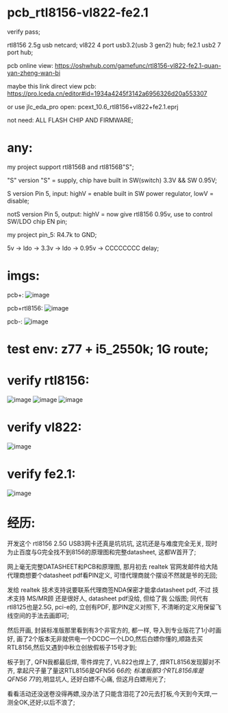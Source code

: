 # pcb_rtl8156-vl822-fe2.1

verify pass;

rtl8156 2.5g usb netcard;
vl822 4 port usb3.2(usb 3 gen2) hub;
fe2.1 usb2 7 port hub;

pcb online view: https://oshwhub.com/gamefunc/rtl8156-vl822-fe2.1-quan-yan-zheng-wan-bi

maybe this link direct view pcb: https://pro.lceda.cn/editor#id=1934a4245f3142a6956326d20a553307

or use jlc_eda_pro open: pcext_10.6_rtl8156+vl822+fe2.1.eprj

not need: ALL FLASH CHIP AND FIRMWARE; 



# any:
my project support rtl8156B and rtl8156B"S";

"S" version "S" = supply, chip have built in SW(switch) 3.3V && SW 0.95V;

S version Pin 5, input: highV = enable built in SW power regulator, lowV = disable;

notS version Pin 5, output: highV = now give rtl8156 0.95v, use to control SW/LDO chip EN pin;

my project pin_5: R4.7k to GND;

5v -> ldo -> 3.3v -> ldo -> 0.95v -> CCCCCCCC delay;




# imgs:
pcb+:
![image](https://raw.githubusercontent.com/gamefunc/pcb_rtl8156-vl822-fe2.1/main/imgs/pbc%2B.jpg)

pcb+rtl8156:
![image](https://raw.githubusercontent.com/gamefunc/pcb_rtl8156-vl822-fe2.1/main/imgs/pbc%2Brtl8156.jpg)

pcb-:
![image](https://raw.githubusercontent.com/gamefunc/pcb_rtl8156-vl822-fe2.1/main/imgs/pcb-.jpg)


# test env: z77 + i5_2550k; 1G route;

# verify rtl8156:
![image](https://raw.githubusercontent.com/gamefunc/pcb_rtl8156-vl822-fe2.1/main/imgs/rtl8156_verify_0.jpg)
![image](https://raw.githubusercontent.com/gamefunc/pcb_rtl8156-vl822-fe2.1/main/imgs/rtl8156_verify_1.jpg)
![image](https://raw.githubusercontent.com/gamefunc/pcb_rtl8156-vl822-fe2.1/main/imgs/rtl8156_verify_2.jpg)

# verify vl822:
![image](https://raw.githubusercontent.com/gamefunc/pcb_rtl8156-vl822-fe2.1/main/imgs/vl822_verify_v2.jpg)

# verify fe2.1:
![image](https://raw.githubusercontent.com/gamefunc/pcb_rtl8156-vl822-fe2.1/main/imgs/fe2.1_verify.jpg)


# 经历:
开发这个 rtl8156 2.5G USB3网卡还真是坑坑坑, 这坑还是与难度完全无关, 现时为止百度与G完全找不到8156的原理图和完整datasheet, 这都W首开了;

网上毫无完整DATASHEET和PCB和原理图, 那月初去 realtek 官网发邮件给大陆代理商想要个datasheet pdf看PIN定义, 可惜代理商就个摆设不然就是爷的无回;

发给 realtek 技术支持说要联系代理商签NDA保密才能拿datasheet pdf, 
不过 技术支持 MS/MR顾 还是很好人, datasheet pdf没给, 但给了我 公版图;
同代有rtl8125也是2.5G, pci-e的, 立创有PDF, 那PIN定义对照下, 不清晰的定义用保留飞线空间的手法去画即可;

然后开画, 封装标准版那里看到有3个非官方的, 都一样, 导入到专业版花了1小时画好,
画了2个版本无非就供电一个DCDC一个LDO,然后白嫖你懂的,顺路去买RTL8156,然后又遇到中秋立创放假板子15号才到;

板子到了, QFN我都最后焊, 零件焊完了, VL822也焊上了, 焊RTL8156发现脚对不齐, 拿起尺子量了量这RTL8156是QFN56 6*6的; 标准版那3个RTL8156库是QFN56 7*7的,明显坑人, 还好白嫖不心痛, 但这月白嫖用光了;

看看活动还没送卷没得再嫖,没办法了只能含泪花了20元去打板,今天到今天焊,一测全OK,还好;以后不浪了;
